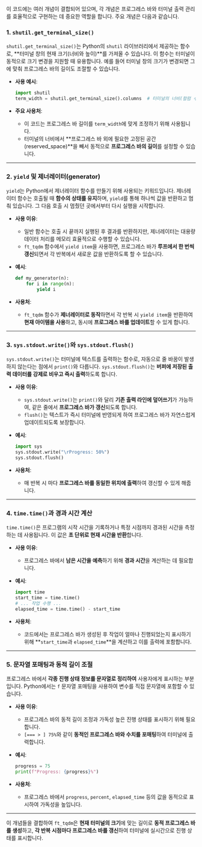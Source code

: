 이 코드에는 여러 개념이 결합되어 있으며, 각 개념은 프로그레스 바와 터미널 출력 관리를 효율적으로 구현하는 데 중요한 역할을 합니다. 주요 개념은 다음과 같습니다.

### 1. `shutil.get_terminal_size()`

`shutil.get_terminal_size()`는 Python의 `shutil` 라이브러리에서 제공하는 함수로, **터미널 창의 현재 크기(너비와 높이)**를 가져올 수 있습니다. 이 함수는 터미널이 동적으로 크기 변경을 지원할 때 유용합니다. 예를 들어 터미널 창의 크기가 변경되면 그에 맞춰 프로그레스 바의 길이도 조절할 수 있습니다.

- **사용 예시**:
  ```python
  import shutil
  term_width = shutil.get_terminal_size().columns  # 터미널의 너비(컬럼 수)를 가져옴
  ```

- **주요 사용처**:
  - 이 코드는 프로그레스 바 길이를 `term_width`에 맞게 조정하기 위해 사용됩니다.
  - 터미널의 너비에서 **프로그레스 바 외에 필요한 고정된 공간(reserved_space)**을 빼서 동적으로 **프로그레스 바의 길이**를 설정할 수 있습니다.

---

### 2. `yield` 및 제너레이터(generator)

`yield`는 Python에서 제너레이터 함수를 만들기 위해 사용되는 키워드입니다. 제너레이터 함수는 호출될 때 **함수의 상태를 유지**하며, `yield`를 통해 하나씩 값을 반환하고 멈춰 있습니다. 그 다음 호출 시 멈췄던 곳에서부터 다시 실행을 시작합니다. 

- **사용 이유**:
  - 일반 함수는 호출 시 끝까지 실행된 후 결과를 반환하지만, 제너레이터는 대용량 데이터 처리를 메모리 효율적으로 수행할 수 있습니다.
  - `ft_tqdm` 함수에서 `yield item`을 사용하면, 프로그레스 바가 **루프에서 한 번씩 갱신**되면서 각 반복에서 새로운 값을 반환하도록 할 수 있습니다.

- **예시**:
  ```python
  def my_generator(n):
      for i in range(n):
          yield i
  ```

- **사용처**:
  - `ft_tqdm` 함수가 **제너레이터로 동작**하면서 각 반복 시 `yield item`을 반환하여 **현재 아이템을 사용**하고, 동시에 **프로그레스 바를 업데이트**할 수 있게 합니다.

---

### 3. `sys.stdout.write()`와 `sys.stdout.flush()`

`sys.stdout.write()`는 터미널에 텍스트를 출력하는 함수로, 자동으로 줄 바꿈이 발생하지 않는다는 점에서 `print()`와 다릅니다. `sys.stdout.flush()`는 **버퍼에 저장된 출력 데이터를 강제로 비우고 즉시 출력**하도록 합니다.

- **사용 이유**:
  - `sys.stdout.write()`는 `print()`와 달리 **기존 출력 라인에 덮어쓰기**가 가능하여, 같은 줄에서 **프로그레스 바가 갱신**되도록 합니다.
  - `flush()`는 텍스트가 즉시 터미널에 반영되게 하여 프로그레스 바가 자연스럽게 업데이트되도록 보장합니다.

- **예시**:
  ```python
  import sys
  sys.stdout.write("\rProgress: 50%")
  sys.stdout.flush()
  ```

- **사용처**:
  - 매 반복 시 마다 **프로그레스 바를 동일한 위치에 출력**하여 갱신할 수 있게 해줍니다.

---

### 4. `time.time()`과 경과 시간 계산

`time.time()`은 프로그램의 시작 시간을 기록하거나 특정 시점까지 경과된 시간을 측정하는 데 사용됩니다. 이 값은 **초 단위로 현재 시간을 반환**합니다.

- **사용 이유**:
  - 프로그레스 바에서 **남은 시간을 예측**하기 위해 **경과 시간**을 계산하는 데 필요합니다.

- **예시**:
  ```python
  import time
  start_time = time.time()
  # ... 작업 수행 ...
  elapsed_time = time.time() - start_time
  ```

- **사용처**:
  - 코드에서는 프로그레스 바가 생성된 후 작업이 얼마나 진행되었는지 표시하기 위해 **`start_time`과 `elapsed_time`**을 계산하고 이를 출력에 포함합니다.

---

### 5. 문자열 포매팅과 동적 길이 조절

프로그레스 바에서 **각종 진행 상태 정보를 문자열로 정리하여** 사용자에게 표시하는 부분입니다. Python에서는 `f` 문자열 포매팅을 사용하여 변수를 직접 문자열에 포함할 수 있습니다.

- **사용 이유**:
  - 프로그레스 바의 동적 길이 조정과 가독성 높은 진행 상태를 표시하기 위해 필요합니다.
  - `[=== > ] 75%`와 같이 **동적인 프로그레스 바와 수치를 포매팅**하여 터미널에 출력합니다.

- **예시**:
  ```python
  progress = 75
  print(f"Progress: {progress}%")
  ```

- **사용처**:
  - 프로그레스 바에서 `progress`, `percent`, `elapsed_time` 등의 값을 동적으로 표시하여 가독성을 높입니다.

---

이 개념들을 결합하여 `ft_tqdm`은 **현재 터미널의 크기**에 맞는 길이로 **동적 프로그레스 바를 생성**하고, **각 반복 시점마다 프로그레스 바를 갱신**하여 터미널에 실시간으로 진행 상태를 표시합니다.